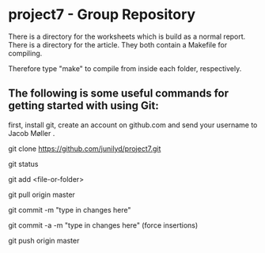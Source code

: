 project7 - Group Repository
========

There is a directory for the worksheets which is build as a normal report.
There is a directory for the article.
They both contain a Makefile for compiling. 

Therefore type "make" to compile from inside each folder, respectively.

The following is some useful commands for getting started with using Git:
------
first, install git, create an account on github.com and send your username to Jacob Møller .

git clone https://github.com/junilyd/project7.git

git status

git add \<file-or-folder\>

git pull origin master

git commit -m "type in changes here"

git commit -a -m "type in changes here" (force insertions)

git push origin master

